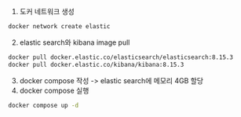 1. 도커 네트워크 생성
```bash
docker network create elastic
```
2. elastic search와 kibana image pull
```bash
docker pull docker.elastic.co/elasticsearch/elasticsearch:8.15.3
docker pull docker.elastic.co/kibana/kibana:8.15.3
```
3. docker compose 작성 -> elastic search에 메모리 4GB 할당
4. docker compose 실행
```bash
docker compose up -d
```

